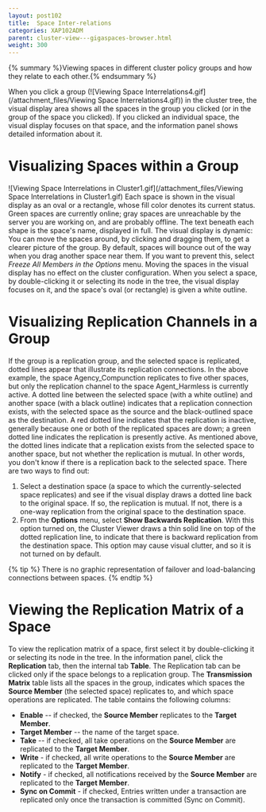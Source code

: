```yaml
---
layout: post102
title:  Space Inter-relations
categories: XAP102ADM
parent: cluster-view---gigaspaces-browser.html
weight: 300
---
```


{% summary %}Viewing spaces in different cluster policy groups and how they relate to each other.{% endsummary %}



When you click a group (![Viewing Space Interrelations4.gif](/attachment_files/Viewing Space Interrelations4.gif)) in the cluster tree, the visual display area shows all the spaces in the group you clicked (or in the group of the space you clicked). If you clicked an individual space, the visual display focuses on that space, and the information panel shows detailed information about it.

# Visualizing Spaces within a Group

![Viewing Space Interrelations in Cluster1.gif](/attachment_files/Viewing Space Interrelations in Cluster1.gif)
Each space is shown in the visual display as an oval or a rectangle, whose fill color denotes its current status. Green spaces are currently online; gray spaces are unreachable by the server you are working on, and are probably offline. The text beneath each shape is the space's name, displayed in full.
The visual display is dynamic: You can move the spaces around, by clicking and dragging them, to get a clearer picture of the group. By default, spaces will bounce out of the way when you drag another space near them. If you want to prevent this, select **Freeze All Members* in the *Options** menu. Moving the spaces in the visual display has no effect on the cluster configuration.
When you select a space, by double-clicking it or selecting its node in the tree, the visual display focuses on it, and the space's oval (or rectangle) is given a white outline.

# Visualizing Replication Channels in a Group

If the group is a replication group, and the selected space is replicated, dotted lines appear that illustrate its replication connections. In the above example, the space Agency_Compunction replicates to five other spaces, but only the replication channel to the space Agent_Harmless is currently active.
A dotted line between the selected space (with a white outline) and another space (with a black outline) indicates that a replication connection exists, with the selected space as the source and the black-outlined space as the destination. A red dotted line indicates that the replication is inactive, generally because one or both of the replicated spaces are down; a green dotted line indicates the replication is presently active.
As mentioned above, the dotted lines indicate that a replication exists from the selected space to another space, but not whether the replication is mutual. In other words, you don't know if there is a replication back to the selected space. There are two ways to find out:

1. Select a destination space (a space to which the currently-selected space replicates) and see if the visual display draws a dotted line back to the original space. If so, the replication is mutual. If not, there is a one-way replication from the original space to the destination space.
1. From the **Options** menu, select **Show Backwards Replication**. With this option turned on, the Cluster Viewer draws a thin solid line on top of the dotted replication line, to indicate that there is backward replication from the destination space. This option may cause visual clutter, and so it is not turned on by default.

{% tip %}
There is no graphic representation of failover and load-balancing connections between spaces.
{% endtip %}

# Viewing the Replication Matrix of a Space

To view the replication matrix of a space, first select it by double-clicking it or selecting its node in the tree. In the information panel, click the **Replication** tab, then the internal tab **Table**. The Replication tab can be clicked only if the space belongs to a replication group.
The **Transmission Matrix** table lists all the spaces in the group, indicates which spaces the **Source Member** (the selected space) replicates to, and which space operations are replicated. The table contains the following columns:

- **Enable** -- if checked, the **Source Member** replicates to the **Target Member**.
- **Target Member** -- the name of the target space.
- **Take** -- if checked, all take operations on the **Source Member** are replicated to the **Target Member**.
- **Write** -  if checked, all write operations to the **Source Member** are replicated to the **Target Member**.
- **Notify** - if checked, all notifications received by the **Source Member** are replicated to the **Target Member**.
- **Sync on Commit** - if checked, Entries written under a transaction are replicated only once the transaction is committed (Sync on Commit).

